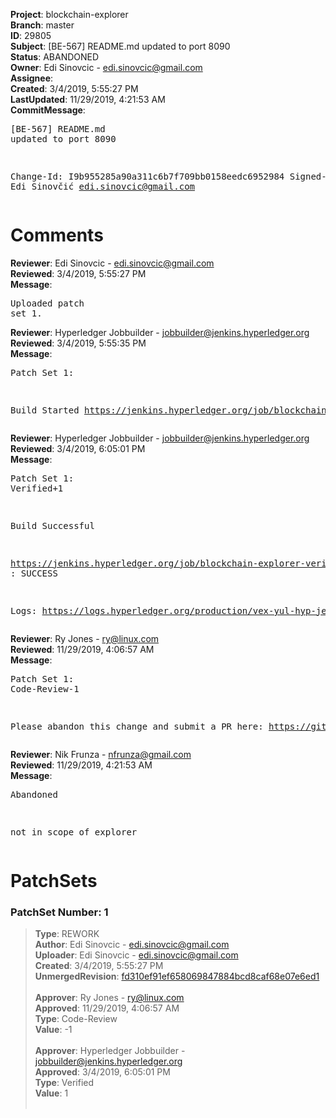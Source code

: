 <strong>Project</strong>: blockchain-explorer<br><strong>Branch</strong>: master<br><strong>ID</strong>: 29805<br><strong>Subject</strong>: [BE-567] README.md updated to port 8090<br><strong>Status</strong>: ABANDONED<br><strong>Owner</strong>: Edi Sinovcic - edi.sinovcic@gmail.com<br><strong>Assignee</strong>:<br><strong>Created</strong>: 3/4/2019, 5:55:27 PM<br><strong>LastUpdated</strong>: 11/29/2019, 4:21:53 AM<br><strong>CommitMessage</strong>:<br><pre>[BE-567] README.md updated to port 8090

Change-Id: I9b955285a90a311c6b7f709bb0158eedc6952984
Signed-off-by: Edi Sinovčić <edi.sinovcic@gmail.com>
</pre><h1>Comments</h1><strong>Reviewer</strong>: Edi Sinovcic - edi.sinovcic@gmail.com<br><strong>Reviewed</strong>: 3/4/2019, 5:55:27 PM<br><strong>Message</strong>: <pre>Uploaded patch set 1.</pre><strong>Reviewer</strong>: Hyperledger Jobbuilder - jobbuilder@jenkins.hyperledger.org<br><strong>Reviewed</strong>: 3/4/2019, 5:55:35 PM<br><strong>Message</strong>: <pre>Patch Set 1:

Build Started https://jenkins.hyperledger.org/job/blockchain-explorer-verify-x86_64/46/</pre><strong>Reviewer</strong>: Hyperledger Jobbuilder - jobbuilder@jenkins.hyperledger.org<br><strong>Reviewed</strong>: 3/4/2019, 6:05:01 PM<br><strong>Message</strong>: <pre>Patch Set 1: Verified+1

Build Successful 

https://jenkins.hyperledger.org/job/blockchain-explorer-verify-x86_64/46/ : SUCCESS

Logs: https://logs.hyperledger.org/production/vex-yul-hyp-jenkins-3/blockchain-explorer-verify-x86_64/46</pre><strong>Reviewer</strong>: Ry Jones - ry@linux.com<br><strong>Reviewed</strong>: 11/29/2019, 4:06:57 AM<br><strong>Message</strong>: <pre>Patch Set 1: Code-Review-1

Please abandon this change and submit a PR here: https://github.com/hyperledger/blockchain-explorer</pre><strong>Reviewer</strong>: Nik Frunza - nfrunza@gmail.com<br><strong>Reviewed</strong>: 11/29/2019, 4:21:53 AM<br><strong>Message</strong>: <pre>Abandoned

not in scope of explorer</pre><h1>PatchSets</h1><h3>PatchSet Number: 1</h3><blockquote><strong>Type</strong>: REWORK<br><strong>Author</strong>: Edi Sinovcic - edi.sinovcic@gmail.com<br><strong>Uploader</strong>: Edi Sinovcic - edi.sinovcic@gmail.com<br><strong>Created</strong>: 3/4/2019, 5:55:27 PM<br><strong>UnmergedRevision</strong>: [fd310ef91ef658069847884bcd8caf68e07e6ed1](https://github.com/hyperledger-gerrit-archive/blockchain-explorer/commit/fd310ef91ef658069847884bcd8caf68e07e6ed1)<br><br><strong>Approver</strong>: Ry Jones - ry@linux.com<br><strong>Approved</strong>: 11/29/2019, 4:06:57 AM<br><strong>Type</strong>: Code-Review<br><strong>Value</strong>: -1<br><br><strong>Approver</strong>: Hyperledger Jobbuilder - jobbuilder@jenkins.hyperledger.org<br><strong>Approved</strong>: 3/4/2019, 6:05:01 PM<br><strong>Type</strong>: Verified<br><strong>Value</strong>: 1<br><br></blockquote>